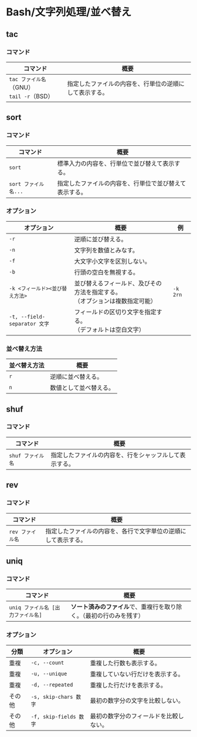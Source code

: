 # Bash/文字列処理/並べ替え

## tac

### コマンド

| コマンド                                      | 概要                                                   |
| --------------------------------------------- | ------------------------------------------------------ |
| `tac ファイル名`（GNU）<br />`tail -r`（BSD） | 指定したファイルの内容を、行単位の逆順にして表示する。 |

## sort

### コマンド

| コマンド            | 概要                          |
|-----------------|-----------------------------|
| `sort`          | 標準入力の内容を、行単位で並び替えて表示する。     |
| `sort ファイル名...` | 指定したファイルの内容を、行単位で並び替えて表示する。 |

### オプション

| オプション                      | 概要                                                         | 例       |
| ------------------------------- | ------------------------------------------------------------ | -------- |
| `-r`                            | 逆順に並び替える。                                           |          |
| `-n`                            | 文字列を数値とみなす。                                       |          |
| `-f`                            | 大文字小文字を区別しない。                                   |          |
| `-b`                            | 行頭の空白を無視する。                                       |          |
| `-k <フィールド><並び替え方法>` | 並び替えるフィールド、及びその方法を指定する。<br />（オプションは複数指定可能） | `-k 2rn` |
| `-t, --field-separator 文字`    | フィールドの区切り文字を指定する。<br />（デフォルトは空白文字） |          |

### 並べ替え方法

| 並べ替え方法 | 概要                   |
| ------------ | ---------------------- |
| `r`          | 逆順に並べ替える。     |
| `n`          | 数値として並べ替える。 |

## shuf

### コマンド

| コマンド          | 概要                                                   |
| ----------------- | ------------------------------------------------------ |
| `shuf ファイル名` | 指定したファイルの内容を、行をシャッフルして表示する。 |

## rev

### コマンド

|コマンド|概要|
|---|---|
|`rev ファイル名`|指定したファイルの内容を、各行で文字単位の逆順にして表示する。|

## uniq

### コマンド

| コマンド                           | 概要                                                         |
| ---------------------------------- | ------------------------------------------------------------ |
| `uniq ファイル名 [出力ファイル名]` | **ソート済みのファイル**で、重複行を取り除く。（最初の行のみを残す） |

### オプション

| 分類   | オプション             | 概要                                   |
| ------ | ---------------------- | -------------------------------------- |
| 重複   | `-c, --count`          | 重複した行数も表示する。               |
| 重複   | `-u, --unique`         | 重複していない行だけを表示する。       |
| 重複   | `-d, --repeated`       | 重複した行だけを表示する。             |
| その他 | `-s, skip-chars 数字`  | 最初の数字分の文字を比較しない。       |
| その他 | `-f, skip-fields 数字` | 最初の数字分のフィールドを比較しない。 |
